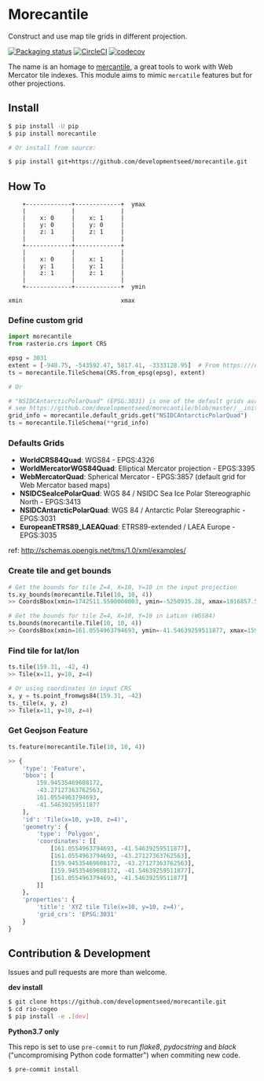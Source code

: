 # Morecantile

Construct and use map tile grids in different projection.

[![Packaging status](https://badge.fury.io/py/morecantile.svg)](https://badge.fury.io/py/morecantile)
[![CircleCI](https://circleci.com/gh/developmentseed/morecantile.svg?style=svg)](https://circleci.com/gh/cogeotiff/morecantile)
[![codecov](https://codecov.io/gh/developmentseed/morecantile/branch/master/graph/badge.svg)](https://codecov.io/gh/cogeotiff/morecantile)

The name is an homage to [mercantile](https://github.com/mapbox/mercantile), a great tools to work with Web Mercator tile indexes. This module aims to mimic `mercatile` features but for other projections.


## Install

```bash
$ pip install -U pip
$ pip install morecantile

# Or install from source:

$ pip install git+https://github.com/developmentseed/morecantile.git
```

## How To

```
    +-------------+-------------+  ymax
    |             |             |
    |    x: 0     |    x: 1     |
    |    y: 0     |    y: 0     |
    |    z: 1     |    z: 1     |
    |             |             |
    +-------------+-------------+ 
    |             |             |
    |    x: 0     |    x: 1     |
    |    y: 1     |    y: 1     |
    |    z: 1     |    z: 1     |
    |             |             |
    +-------------+-------------+  ymin

xmin                            xmax
```

### Define custom grid
```python
import morecantile
from rasterio.crs import CRS

epsg = 3031
extent = [-948.75, -543592.47, 5817.41, -3333128.95]  # From https:///epsg.io/3031
ts = morecantile.TileSchema(CRS.from_epsg(epsg), extent)

# Or

# "NSIDCAntarcticPolarQuad" (EPSG:3031) is one of the default grids available in morecantile
# see https://github.com/developmentseed/morecantile/blob/master/__init__.py#L94-L99
grid_info = morecantile.default_grids.get("NSIDCAntarcticPolarQuad")
ts = morecantile.TileSchema(**grid_info)
```

### Defaults Grids

- **WorldCRS84Quad**: WGS84 - EPGS:4326
- **WorldMercatorWGS84Quad**: Elliptical Mercator projection - EPGS:3395
- **WebMercatorQuad**: Spherical Mercator - EPGS:3857 (default grid for Web Mercator based maps)
- **NSIDCSeaIcePolarQuad**:  WGS 84 / NSIDC Sea Ice Polar Stereographic North - EPGS:3413
- **NSIDCAntarcticPolarQuad**: WGS 84 / Antarctic Polar Stereographic - EPGS:3031
- **EuropeanETRS89_LAEAQuad**: ETRS89-extended / LAEA Europe - EPGS:3035

ref: http://schemas.opengis.net/tms/1.0/xml/examples/


### Create tile and get bounds
```python
# Get the bounds for tile Z=4, X=10, Y=10 in the input projection
ts.xy_bounds(morecantile.Tile(10, 10, 4))
>> CoordsBbox(xmin=1742511.5500000003, ymin=-5250935.28, xmax=1916857.5800000003, ymax=-5076589.25)

# Get the bounds for tile Z=4, X=10, Y=10 in LatLon (WGS84)
ts.bounds(morecantile.Tile(10, 10, 4))  
>> CoordsBbox(xmin=161.0554963794693, ymin=-41.54639259511877, xmax=159.94535469608172, ymax=-43.27127363762563)
```

### Find tile for lat/lon
```python
ts.tile(159.31, -42, 4) 
>> Tile(x=11, y=10, z=4)

# Or using coordinates in input CRS
x, y = ts.point_fromwgs84(159.31, -42)
ts._tile(x, y, z)
>> Tile(x=11, y=10, z=4)
```

### Get Geojson Feature

```python
ts.feature(morecantile.Tile(10, 10, 4))

>> {
    'type': 'Feature',
    'bbox': [
        159.94535469608172,
        -43.27127363762563,
        161.0554963794693,
        -41.54639259511877
    ],
    'id': 'Tile(x=10, y=10, z=4)',
    'geometry': {
        'type': 'Polygon',
        'coordinates': [[
            [161.0554963794693, -41.54639259511877],
            [161.0554963794693, -43.27127363762563],
            [159.94535469608172, -43.27127363762563],
            [159.94535469608172, -41.54639259511877],
            [161.0554963794693, -41.54639259511877]
        ]]
    },
    'properties': {
        'title': 'XYZ tile Tile(x=10, y=10, z=4)',
        'grid_crs': 'EPSG:3031'
    }
}
```

## Contribution & Development

Issues and pull requests are more than welcome.

**dev install**

```bash
$ git clone https://github.com/developmentseed/morecantile.git
$ cd rio-cogeo
$ pip install -e .[dev]
```

**Python3.7 only**

This repo is set to use `pre-commit` to run *flake8*, *pydocstring* and *black*
("uncompromising Python code formatter") when commiting new code.

```bash
$ pre-commit install
```
